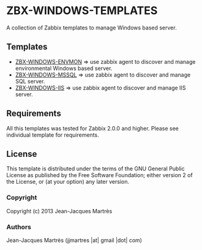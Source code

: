 ZBX-WINDOWS-TEMPLATES
=====================

A collection of Zabbix templates to manage Windows based server.

Templates
---------

  * [ZBX-WINDOWS-ENVMON](https://github.com/jjmartres/Zabbix/tree/master/zbx-templates/zbx-windows/zbx-windows-envmon) => use zabbix agent to discover and manage environmental Windows based server.
  * [ZBX-WINDOWS-MSSQL](https://github.com/jjmartres/Zabbix/tree/master/zbx-templates/zbx-windows/zbx-windows-mssql) => use zabbix agent to discover and manage SQL server.
  * [ZBX-WINDOWS-IIS](https://github.com/jjmartres/Zabbix/tree/master/zbx-templates/zbx-windows/zbx-windows-iis) => use zabbix agent to discover and manage IIS server.

Requirements
------------

All this templates was tested for Zabbix 2.0.0 and higher. Please see individual template for requirements.

License
-------

This template is distributed  under the terms of the GNU General Public License as published by the Free Software Foundation; either version 2 of the License, or (at your option) any later version.

### Copyright

  Copyright (c) 2013 Jean-Jacques Martrès

### Authors

  Jean-Jacques Martrès
  (jjmartres |at| gmail |dot| com)
